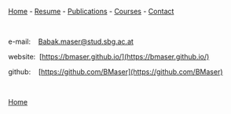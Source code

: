 ﻿
[Home](https://bmaser.github.io/) -
  [Resume](CV.md)  - [Publications](Publications.md) -  [Courses](Courses.md) - [Contact](Contact.md)

&nbsp;&nbsp;&nbsp;&nbsp;&nbsp;&nbsp;


e-mail: &nbsp;&nbsp;
[Babak.maser@stud.sbg.ac.at](Babak.maser@stud.sbg.ac.at)

website:&nbsp;
[https://bmaser.github.io/](https://bmaser.github.io/)

github:&nbsp;&nbsp;&nbsp;
[https://github.com/BMaser](https://github.com/BMaser)

&nbsp;&nbsp;&nbsp;&nbsp;&nbsp;&nbsp;

[Home](https://bmaser.github.io/)